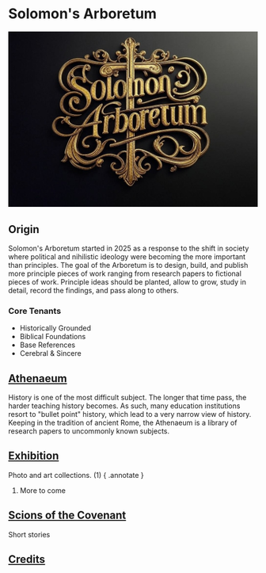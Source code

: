 # Solomon's Arboretum 

![Solomon's Arboretum](images/logo/sa-logo-1.jpg)

## Origin

Solomon's Arboretum started in 2025 as a response to the shift in society where political and nihilistic ideology were becoming the more important than principles. The goal of the Arboretum is to design, build, and publish more principle pieces of work ranging from research papers to fictional pieces of work. Principle ideas should be planted, allow to grow, study in detail, record the findings, and pass along to others.

### Core Tenants
- Historically Grounded
- Biblical Foundations
- Base References
- Cerebral & Sincere

## [Athenaeum](./athen/index.md)

History is one of the most difficult subject. The longer that time pass, the harder teaching history becomes. As such, many education institutions resort to "bullet point" history, which lead to a very narrow view of history. Keeping in the tradition of ancient Rome, the Athenaeum is a library of research papers to uncommonly known subjects.

## [Exhibition](./exhibition/index.md)

Photo and art collections. (1)
{ .annotate }

1. More to come

## [Scions of the Covenant](./sotc/index.md)

Short stories

## [Credits](./credits.md)
